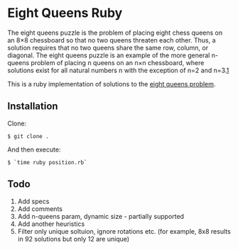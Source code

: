 # Eight Queens Ruby

The eight queens puzzle is the problem of placing eight chess queens on an 8×8 chessboard so that no two queens threaten each other. Thus, a solution requires that no two queens share the same row, column, or diagonal. The eight queens puzzle is an example of the more general n-queens problem of placing n queens on an n×n chessboard, where solutions exist for all natural numbers n with the exception of n=2 and n=3.[1]

This is a ruby implementation of  solutions to the [eight queens problem][1].


## Installation

Clone:

    $ git clone .

And then execute:

    $ `time ruby position.rb`

## Todo

1. Add specs
2. Add comments
3. Add n-queens param, dynamic size - partially supported
4. Add another heuristics
5. Filter only unique soltuion, ignore rotations etc. (for example, 8x8 results in 92 solutions but only 12 are unique)

[1]: https://en.wikipedia.org/wiki/Eight_queens_puzzle